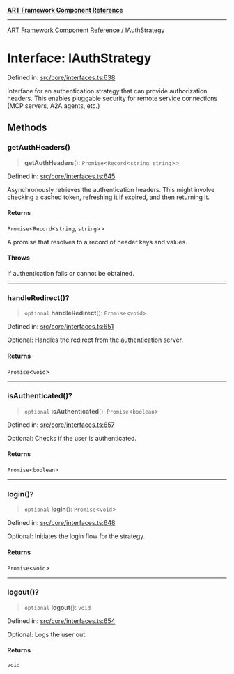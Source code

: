 [**ART Framework Component Reference**](../README.md)

***

[ART Framework Component Reference](../README.md) / IAuthStrategy

# Interface: IAuthStrategy

Defined in: [src/core/interfaces.ts:638](https://github.com/hashangit/ART/blob/389c66e54bc50d9dde33052d28a5a19571a13dbf/src/core/interfaces.ts#L638)

Interface for an authentication strategy that can provide authorization headers.
This enables pluggable security for remote service connections (MCP servers, A2A agents, etc.)

## Methods

### getAuthHeaders()

> **getAuthHeaders**(): `Promise`\<`Record`\<`string`, `string`\>\>

Defined in: [src/core/interfaces.ts:645](https://github.com/hashangit/ART/blob/389c66e54bc50d9dde33052d28a5a19571a13dbf/src/core/interfaces.ts#L645)

Asynchronously retrieves the authentication headers.
This might involve checking a cached token, refreshing it if expired, and then returning it.

#### Returns

`Promise`\<`Record`\<`string`, `string`\>\>

A promise that resolves to a record of header keys and values.

#### Throws

If authentication fails or cannot be obtained.

***

### handleRedirect()?

> `optional` **handleRedirect**(): `Promise`\<`void`\>

Defined in: [src/core/interfaces.ts:651](https://github.com/hashangit/ART/blob/389c66e54bc50d9dde33052d28a5a19571a13dbf/src/core/interfaces.ts#L651)

Optional: Handles the redirect from the authentication server.

#### Returns

`Promise`\<`void`\>

***

### isAuthenticated()?

> `optional` **isAuthenticated**(): `Promise`\<`boolean`\>

Defined in: [src/core/interfaces.ts:657](https://github.com/hashangit/ART/blob/389c66e54bc50d9dde33052d28a5a19571a13dbf/src/core/interfaces.ts#L657)

Optional: Checks if the user is authenticated.

#### Returns

`Promise`\<`boolean`\>

***

### login()?

> `optional` **login**(): `Promise`\<`void`\>

Defined in: [src/core/interfaces.ts:648](https://github.com/hashangit/ART/blob/389c66e54bc50d9dde33052d28a5a19571a13dbf/src/core/interfaces.ts#L648)

Optional: Initiates the login flow for the strategy.

#### Returns

`Promise`\<`void`\>

***

### logout()?

> `optional` **logout**(): `void`

Defined in: [src/core/interfaces.ts:654](https://github.com/hashangit/ART/blob/389c66e54bc50d9dde33052d28a5a19571a13dbf/src/core/interfaces.ts#L654)

Optional: Logs the user out.

#### Returns

`void`
